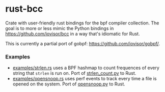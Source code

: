 # rust-bcc

Crate with user-friendly rust bindings for the bpf compiler collection. The goal is to more or less
mimic the Python bindings in https://github.com/iovisor/bcc in a way that's idiomatic for Rust.

This is currently a partial port of gobpf: https://github.com/iovisor/gobpf/.

### Examples

* [examples/strlen.rs](https://github.com/jvns/rust-bcc/blob/master/examples/strlen.rs) uses a BPF hashmap to count frequences of every string that `strlen` is run on. Port of [strlen_count.py](https://github.com/iovisor/bcc/blob/master/examples/tracing/strlen_count.py) to Rust.
* [examples/opensnoop.rs](https://github.com/jvns/rust-bcc/blob/master/examples/opensnoop.rs) uses perf events to track every time a file is opened on the system. Port of [opensnoop.py](https://github.com/iovisor/bcc/blob/master/examples/tracing/opensnoop.py) to Rust.
